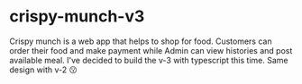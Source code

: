 # crispy-munch-v3
Crispy munch is a web app that helps to shop for food. Customers can order their food and make payment while Admin can view histories and post available meal. I've decided to build the v-3 with typescript this time. Same design with v-2 :kissing:
